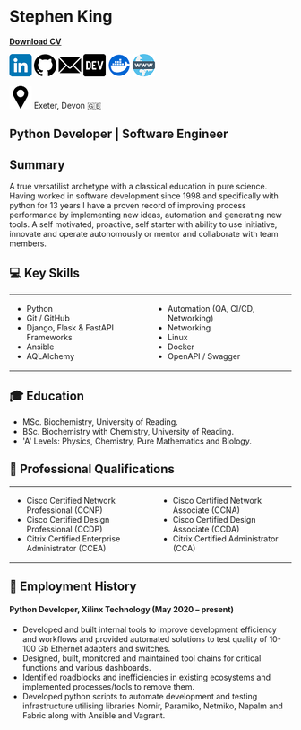 # Stephen King
**<a id="raw-url" href="https://raw.githubusercontent.com/stephen-ra-king/cv/main/Stephen_King_CV.pdf">Download CV</a>**

[![](assets/linkedin.png)](https://www.linkedin.com/in/sr-king)
[![](assets/github.png)](https://github.com/Stephen-RA-King)
[![](assets/email.png)](mailto:sking.github@gmail.com) 
[![](assets/dev.png)](https://dev.to/stephenraking) 
[![](assets/docker.png)](https://hub.docker.com/search?q=sraking) 
[![](assets/www.png)](https://stephen-ra-king.github.io/justpython/)

[![](assets/pin.png)](https://www.google.com/maps/place/Exeter/@50.7244282,-3.5135475) Exeter, Devon 🇬🇧

## Python Developer | Software Engineer

## Summary
A true versatilist archetype with a classical education in pure science. 
Having worked in software development since 1998 and specifically with python for 13 years I have a proven record of improving process performance by implementing new ideas, automation and generating new tools.
A self motivated, proactive, self starter with ability to use initiative, innovate and operate autonomously or mentor and collaborate with team members.

## 💻 Key Skills

<table>
  <tr>
    <td border="0">
      <ul>
        <li>Python</li>
        <li>Git / GitHub</li>
        <li>Django, Flask & FastAPI Frameworks</li>
        <li>Ansible</li>
        <li>AQLAlchemy</li>
      </ul>
    </td>
    <td border="0">
      <ul>
        <li>Automation (QA, CI/CD, Networking)</li>
        <li>Networking</li>
        <li>Linux</li>
        <li>Docker</li>
        <li>OpenAPI / Swagger</li>
      </ul>
    </td>
  </tr>
</table>

## 🎓 Education
- MSc. Biochemistry, University of Reading.
- BSc. Biochemistry with Chemistry, University of Reading.
- 'A' Levels: Physics, Chemistry, Pure Mathematics and Biology. 

## 📜 Professional Qualifications

<table>
  <tr>
    <td border="0">
      <ul>        
        <li>Cisco Certified Network Professional (CCNP)</li>
        <li>Cisco Certified Design Professional (CCDP)</li>
        <li>Citrix Certified Enterprise Administrator (CCEA)</li>
      </ul>
    </td>
    <td border="0">
      <ul>
        <li>Cisco Certified Network Associate (CCNA)</li>
        <li>Cisco Certified Design Associate (CCDA)</li>
        <li>Citrix Certified Administrator (CCA)</li>
      </ul>
    </td>
  </tr>
</table>

## 💼 Employment History
#### Python Developer, Xilinx Technology (May 2020 – present)

- Developed and built internal tools to improve development efficiency and workflows and provided automated solutions to test quality of 10-100 Gb Ethernet adapters and switches.
- Designed, built, monitored and maintained tool chains for critical functions and various dashboards.
- Identified roadblocks and inefficiencies in existing ecosystems and implemented processes/tools to remove them.
- Developed python scripts to automate development and testing infrastructure utilising libraries Nornir, Paramiko, Netmiko, Napalm and Fabric along with Ansible and Vagrant.






